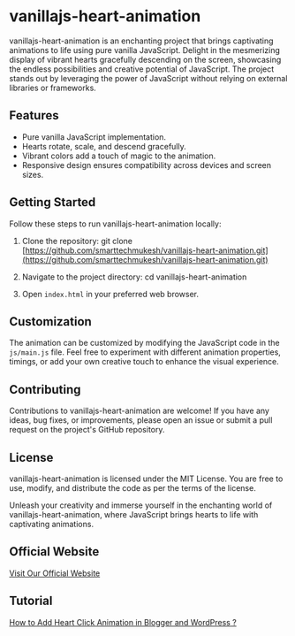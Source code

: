 # vanillajs-heart-animation

vanillajs-heart-animation is an enchanting project that brings captivating animations to life using pure vanilla JavaScript. Delight in the mesmerizing display of vibrant hearts gracefully descending on the screen, showcasing the endless possibilities and creative potential of JavaScript. The project stands out by leveraging the power of JavaScript without relying on external libraries or frameworks.

## Features

- Pure vanilla JavaScript implementation.
- Hearts rotate, scale, and descend gracefully.
- Vibrant colors add a touch of magic to the animation.
- Responsive design ensures compatibility across devices and screen sizes.

## Getting Started

Follow these steps to run vanillajs-heart-animation locally:

1. Clone the repository: git clone [https://github.com/smarttechmukesh/vanillajs-heart-animation.git](https://github.com/smarttechmukesh/vanillajs-heart-animation.git)

2. Navigate to the project directory: cd vanillajs-heart-animation

3. Open `index.html` in your preferred web browser.

## Customization

The animation can be customized by modifying the JavaScript code in the `js/main.js` file. Feel free to experiment with different animation properties, timings, or add your own creative touch to enhance the visual experience.

## Contributing

Contributions to vanillajs-heart-animation are welcome! If you have any ideas, bug fixes, or improvements, please open an issue or submit a pull request on the project's GitHub repository.

## License

vanillajs-heart-animation is licensed under the MIT License. You are free to use, modify, and distribute the code as per the terms of the license.

Unleash your creativity and immerse yourself in the enchanting world of vanillajs-heart-animation, where JavaScript brings hearts to life with captivating animations.

## Official Website
[Visit Our Official Website](https://smarttechmukesh.com/)

## Tutorial
[How to Add Heart Click Animation in Blogger and WordPress ?](https://smarttechmukesh.com/heart-click-animation/)
